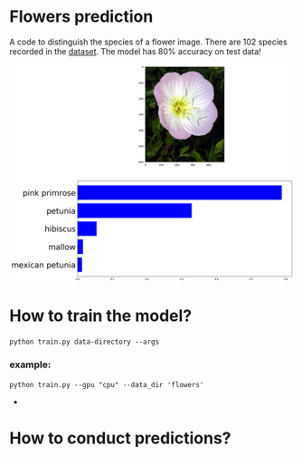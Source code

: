 # Flowers prediction

A code to distinguish the species of a flower image. There are 102 species recorded in the [dataset](http://www.robots.ox.ac.uk/~vgg/data/flowers/102/index.html). 
The model has 80% accuracy on test data! 

![Flowers](https://github.com/bijanfallah/Flowers_prediction/blob/master/index.png)


# How to train the model? 
`python train.py data-directory --args`
### example: 
`python train.py --gpu "cpu" --data_dir 'flowers'`

- 
# How to conduct predictions? 
